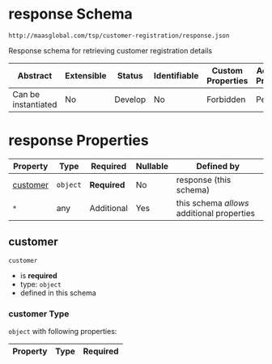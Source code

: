 # response Schema

```
http://maasglobal.com/tsp/customer-registration/response.json
```

Response schema for retrieving customer registration details

| Abstract            | Extensible | Status  | Identifiable | Custom Properties | Additional Properties | Defined In                                               |
| ------------------- | ---------- | ------- | ------------ | ----------------- | --------------------- | -------------------------------------------------------- |
| Can be instantiated | No         | Develop | No           | Forbidden         | Permitted             | [tsp/customer-registration/response.json](response.json) |

# response Properties

| Property              | Type     | Required     | Nullable | Defined by                                 |
| --------------------- | -------- | ------------ | -------- | ------------------------------------------ |
| [customer](#customer) | `object` | **Required** | No       | response (this schema)                     |
| `*`                   | any      | Additional   | Yes      | this schema _allows_ additional properties |

## customer

`customer`

- is **required**
- type: `object`
- defined in this schema

### customer Type

`object` with following properties:

| Property | Type | Required |
| -------- | ---- | -------- |

